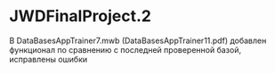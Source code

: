 # JWDFinalProject.2
В DataBasesAppTrainer7.mwb (DataBasesAppTrainer11.pdf) добавлен функционал по сравнению с последней проверенной базой, исправлены ошибки 
